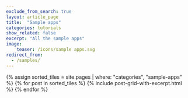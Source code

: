 ```yaml
---
exclude_from_search: true
layout: article_page
title:  "Sample apps"
categories: tutorials
show_related: false
excerpt: "All the sample apps"
image:
    teaser: /icons/sample apps.svg
redirect_from:
  - /samples/
---
```



<div class="syn-row">
  {% assign sorted_tiles = site.pages | where: "categories", "sample-apps" %}
  {% for post in sorted_tiles %}
  	{% include post-grid-with-excerpt.html %}
  {% endfor %}
</div>
